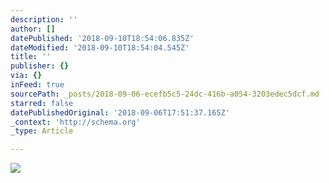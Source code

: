 ```yaml
---
description: ''
author: []
datePublished: '2018-09-10T18:54:06.835Z'
dateModified: '2018-09-10T18:54:04.545Z'
title: ''
publisher: {}
via: {}
inFeed: true
sourcePath: _posts/2018-09-06-ecefb5c5-24dc-416b-a054-3203edec5dcf.md
starred: false
datePublishedOriginal: '2018-09-06T17:51:37.165Z'
_context: 'http://schema.org'
_type: Article

---
```

![](https://the-grid-user-content.s3-us-west-2.amazonaws.com/700cde55-5356-4240-95a0-9df3eb67d633.jpg)